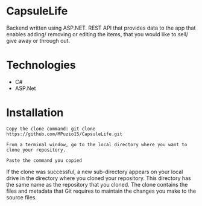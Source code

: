 # CapsuleLife
Backend written using ASP.NET. 
REST API that provides data to the app that enables adding/ removing or editing the items, that you would like to sell/ give away or through out. 

# Technologies

 - C#
 - ASP.Net

# Installation
```
Copy the clone command: git clone https://github.com/MPuzio15/CapsuleLife.git
```
```
From a terminal window, go to the local directory where you want to clone your repository.
```
```
Paste the command you copied
```

If the clone was successful, a new sub-directory appears on your local drive in the directory where you cloned your repository. 
This directory has the same name as the repository that you cloned. 
The clone contains the files and metadata that Git requires to maintain the changes you make to the source files.



